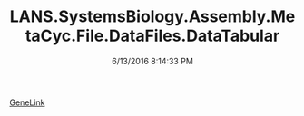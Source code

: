 ﻿---
title: LANS.SystemsBiology.Assembly.MetaCyc.File.DataFiles.DataTabular
date: 6/13/2016 8:14:33 PM
---

[GeneLink](T-LANS.SystemsBiology.Assembly.MetaCyc.File.DataFiles.DataTabular.GeneLink.html)
